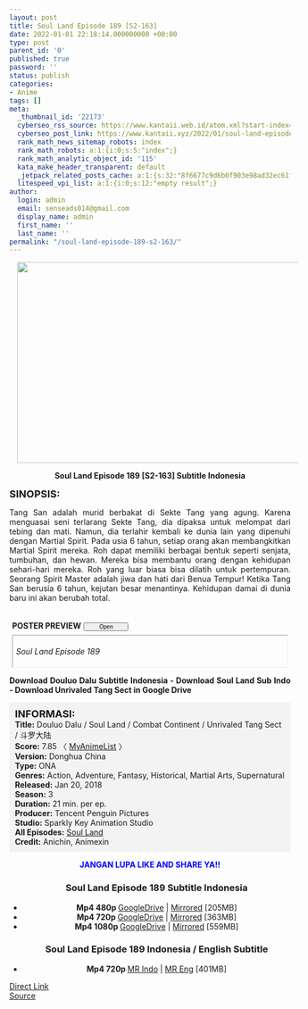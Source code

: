 ```yaml
---
layout: post
title: Soul Land Episode 189 [S2-163]
date: 2022-01-01 22:18:14.000000000 +00:00
type: post
parent_id: '0'
published: true
password: ''
status: publish
categories:
- Anime
tags: []
meta:
  _thumbnail_id: '22173'
  cyberseo_rss_source: https://www.kantaii.web.id/atom.xml?start-index=1&max-results=150
  cyberseo_post_link: https://www.kantaii.xyz/2022/01/soul-land-episode-189-s2-163.html
  rank_math_news_sitemap_robots: index
  rank_math_robots: a:1:{i:0;s:5:"index";}
  rank_math_analytic_object_id: '115'
  kata_make_header_transparent: default
  _jetpack_related_posts_cache: a:1:{s:32:"8f6677c9d6b0f903e98ad32ec61f8deb";a:2:{s:7:"expires";i:1650284433;s:7:"payload";a:0:{}}}
  litespeed_vpi_list: a:1:{i:0;s:12:"empty result";}
author:
  login: admin
  email: senseads014@gmail.com
  display_name: admin
  first_name: ''
  last_name: ''
permalink: "/soul-land-episode-189-s2-163/"
---
```

<div class="separator" style="clear: both; text-align: center;"><a href="https://blogger.googleusercontent.com/img/a/AVvXsEgiCCiEBZp9UBO4mGkwB4RqVowIUHpodrAWAkBNDMhK-3Lhui2djOpvDONxEapRukirwJR4LOGq52Ehoad4lH-EIgMj6E_D-USad26wN4weT-fICpG-8e6eJ_pKwZIsn359VFus7kmuHN2z3Wg1-SSLn5g3NMw5B4pGDQPCsQuUsNIpjKnGu66pikKt=s1365" style="margin-left: 1em; margin-right: 1em;"><img border="0" data-original-height="767" data-original-width="1365" height="360" src="{{ site.baseurl }}/assets/2022/01/AVvXsEgiCCiEBZp9UBO4mGkwB4RqVowIUHpodrAWAkBNDMhK-3Lhui2djOpvDONxEapRukirwJR4LOGq52Ehoad4lH-EIgMj6E_D-USad26wN4weT-fICpG-8e6eJ_pKwZIsn359VFus7kmuHN2z3Wg1-SSLn5g3NMw5B4pGDQPCsQuUsNIpjKnGu66pikKt=w640-h360" width="640" /></a></div>
<p>
<div style="text-align: center;"><b>Soul Land Episode 189 [S2-163] Subtitle Indonesia</b></p>
</div>
<p><b><span style="font-size: large;">SINOPSIS:</span></b>
<div style="text-align: justify;">Tang San adalah murid berbakat di Sekte Tang yang agung. Karena menguasai seni terlarang Sekte Tang, dia dipaksa untuk melompat dari tebing dan mati. Namun, dia terlahir kembali ke dunia lain yang dipenuhi dengan Martial Spirit. Pada usia 6 tahun, setiap orang akan membangkitkan Martial Spirit mereka. Roh dapat memiliki berbagai bentuk seperti senjata, tumbuhan, dan hewan. Mereka bisa membantu orang dengan kehidupan sehari-hari mereka. Roh yang luar biasa bisa dilatih untuk pertempuran. Seorang Spirit Master adalah jiwa dan hati dari Benua Tempur! Ketika Tang San berusia 6 tahun, kejutan besar menantinya. Kehidupan damai di dunia baru ini akan berubah total.</p>
<p><a name="more"></a>
<div>
<div style="margin: 5px;">
<div class="smallfont" style="margin-bottom: 2px;"><span style="font-weight: bold;"><br />POSTER PREVIEW</span><input onclick="if (this.parentNode.parentNode.getElementsByTagName('div')[1].getElementsByTagName('div')[0].style.display != '') { this.parentNode.parentNode.getElementsByTagName('div')[1].getElementsByTagName('div')[0].style.display = ''; this.innerText = ''; this.value = ' Close..'; } else { this.parentNode.parentNode.getElementsByTagName('div')[1].getElementsByTagName('div')[0].style.display = 'none'; this.innerText = ''; this.value = ' Clik Here'; }" style="font-size: 10px; margin: 5px; padding: 0px; width: 80px;" type="button" value="Open" /></div>
<div class="alt2" style="border: 1px inset; margin: 0px; padding: 6px;">
<div style="display: none;">
<div class="separator" style="clear: both; text-align: center;"><a href="https://blogger.googleusercontent.com/img/a/AVvXsEgiCCiEBZp9UBO4mGkwB4RqVowIUHpodrAWAkBNDMhK-3Lhui2djOpvDONxEapRukirwJR4LOGq52Ehoad4lH-EIgMj6E_D-USad26wN4weT-fICpG-8e6eJ_pKwZIsn359VFus7kmuHN2z3Wg1-SSLn5g3NMw5B4pGDQPCsQuUsNIpjKnGu66pikKt=s1365" style="margin-left: 1em; margin-right: 1em;"><img border="0" data-original-height="767" data-original-width="1365" height="360" src="{{ site.baseurl }}/assets/2022/01/AVvXsEgiCCiEBZp9UBO4mGkwB4RqVowIUHpodrAWAkBNDMhK-3Lhui2djOpvDONxEapRukirwJR4LOGq52Ehoad4lH-EIgMj6E_D-USad26wN4weT-fICpG-8e6eJ_pKwZIsn359VFus7kmuHN2z3Wg1-SSLn5g3NMw5B4pGDQPCsQuUsNIpjKnGu66pikKt=w640-h360" width="640" /></a></div>
<p>
<div class="separator" style="clear: both; text-align: center;"><a href="https://blogger.googleusercontent.com/img/a/AVvXsEhSXcAJ8tr5-Rg5y8MaVQXOJ3uwAqlCGHcWXGj6i7oOyT6TROE9GI07N7FnU2pVinM6ZMp-nVUc27XAg3cO0gfPrA9o45rsOrHJaShpWQSjnUkveMpw93GKqBkcAXF92cgm1rHyhsedY_YE0C7g3Wl82XFogiSURAd6_SaD2DYUwHOzl05Yfv-WbMC9=s1365" style="margin-left: 1em; margin-right: 1em;"><img border="0" data-original-height="767" data-original-width="1365" height="360" src="{{ site.baseurl }}/assets/2022/01/AVvXsEhSXcAJ8tr5-Rg5y8MaVQXOJ3uwAqlCGHcWXGj6i7oOyT6TROE9GI07N7FnU2pVinM6ZMp-nVUc27XAg3cO0gfPrA9o45rsOrHJaShpWQSjnUkveMpw93GKqBkcAXF92cgm1rHyhsedY_YE0C7g3Wl82XFogiSURAd6_SaD2DYUwHOzl05Yfv-WbMC9=w640-h360" width="640" /></a></div>
</div>
<p><i>Soul Land Episode 189</i></div>
</div>
</div>
<p> <b>Download Douluo Dalu Subtitle Indonesia - Download Soul Land Sub Indo - Download Unrivaled Tang Sect in Google Drive</b></div>
<p>
<div style="background-color: #f3f3f3; padding: 10px; text-align: left;"><b><span style="font-size: large;">INFORMASI:</span></b><br /><b>Title:</b> Douluo Dalu / Soul Land / Combat Continent / Unrivaled Tang Sect / 斗罗大陆<br /><b>Score:</b> 7.85 〈 <a href="https://myanimelist.net/anime/37150/Douluo_Dalu" target="_blank" rel="noopener">MyAnimeList</a> 〉<br /><b>Version:</b> Donghua China<br /><b>Type:</b> ONA<br /><b>Genres:</b> Action, Adventure, Fantasy, Historical, Martial Arts, Supernatural<br /><b>Released:</b> Jan 20, 2018<br /><b>Season:</b> 3<br /><b>Duration:</b> 21 min. per ep.<br /><b>Producer:</b> Tencent Penguin Pictures<br /><b>Studio:</b> Sparkly Key Animation Studio<br /><b>All Episodes:</b> <a href="https://www.kantaii.xyz/2018/02/soul-land-douluo-dalu.html" target="_blank" rel="noopener">Soul Land</a><br /><b>Credit:</b> Anichin, Animexin</div>
<p>
<div style="text-align: center;"><b><span style="color: blue;">JANGAN LUPA LIKE AND SHARE YA!!</span></b>
<div class="dl">
<ul />
<h3 style="text-align: center;">Soul Land Episode 189 Subtitle Indonesia</h3>
<li style="text-align: center;"><b>Mp4 480p </b><a href="https://apk.miuiku.com/tuyow7WK" target="_blank" rel="noopener">GoogleDrive</a> | <a href="https://cararegistrasi.com/DvIyv" target="_blank" rel="noopener">Mirrored</a> [205MB]</li>
<li style="text-align: center;"><b>Mp4 720p </b><a href="https://apk.miuiku.com/6kvNLuO" target="_blank" rel="noopener">GoogleDrive</a> | <a href="https://cararegistrasi.com/Dov6ub8z" target="_blank" rel="noopener">Mirrored</a> [363MB]</li>
<li style="text-align: center;"><b>Mp4 1080p </b><a href="https://apk.miuiku.com/Y3WB" target="_blank" rel="noopener">GoogleDrive</a> | <a href="https://cararegistrasi.com/uuspnbapVO1" target="_blank" rel="noopener">Mirrored</a> [559MB]</li>
</div>
<div class="dl">
<ul />
<h3 style="text-align: center;">Soul Land Episode 189 Indonesia / English Subtitle</h3>
<li style="text-align: center;"><b>Mp4 720p </b><a href="https://apk.miuiku.com/2jyUS" target="_blank" rel="noopener">MR Indo</a> | <a href="https://cararegistrasi.com/Oywf562hxk" target="_blank" rel="noopener">MR Eng</a> [401MB]</li>
</div></div>
<link rel="stylesheet" href="https://cdnjs.cloudflare.com/ajax/libs/font-awesome/4.7.0/css/font-awesome.min.css" />
<div class="divbtn"> <a href="https://handymansurrender.com/fihup8buzv?key=94550f7ce39444073321dde3b8782f97" class="btn"><i class="fa fa-download"></i> Direct Link</a> <br /><a href="https://www.kantaii.xyz/2022/01/soul-land-episode-189-s2-163.html">Source</a> </div>
